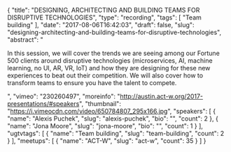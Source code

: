 {
  "title": "DESIGNING, ARCHITECTING AND BUILDING TEAMS FOR DISRUPTIVE TECHNOLOGIES",
  "type": "recording",
  "tags": [
    "Team building"
  ],
  "date": "2017-08-06T16:42:03",
  "draft": false,
  "slug": "designing-architecting-and-building-teams-for-disruptive-technologies",
  "abstract": "<p>In this session, we will cover the trends we are seeing among our Fortune 500 clients around disruptive technologies (microservices, AI, machine learning, no UI, AR, VR, IoT) and how they are designing for these new experiences to beat out their competition. We will also cover how to transform teams to ensure you have the talent to compete.</p>",
  "vimeo": "230260497",
  "moreinfo": "http://austin.act-w.org/2017-presentations/#speakers",
  "thumbnail": "https://i.vimeocdn.com/video/650784807_295x166.jpg",
  "speakers": [
    {
      "name": "Alexis Puchek",
      "slug": "alexis-puchek",
      "bio": "",
      "count": 2
    },
    {
      "name": "Jona Moore",
      "slug": "jona-moore",
      "bio": "",
      "count": 1
    }
  ],
  "ugtvtags": [
    {
      "name": "Team building",
      "slug": "team-building",
      "count": 2
    }
  ],
  "meetups": [
    {
      "name": "ACT-W",
      "slug": "act-w",
      "count": 35
    }
  ]
}